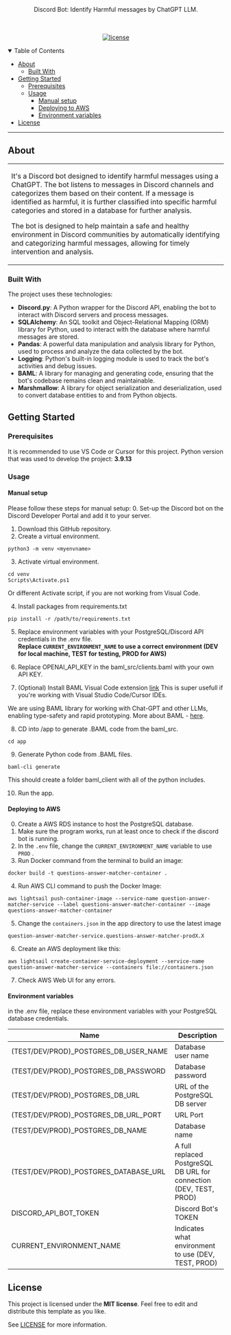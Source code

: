 <div align="center">
  Discord Bot: Identify Harmful messages by ChatGPT LLM.
  <br />
  <br />
</div>

<div align="center">
<br />

[![license](https://img.shields.io/github/license/dec0dOS/amazing-github-template.svg?style=flat-square)](LICENSE)

</div>

<details open="open">
<summary>Table of Contents</summary>

- [About](#about)
  - [Built With](#built-with)
- [Getting Started](#getting-started)
  - [Prerequisites](#prerequisites)
  - [Usage](#usage)
    - [Manual setup](#manual-setup)
    - [Deploying to AWS](#deploying-to-aws)
    - [Environment variables](#environment-variables)
- [License](#license)

</details>

---

## About

<table>
<tr>
<td>

It's a Discord bot designed to identify harmful messages using a ChatGPT. 
The bot listens to messages in Discord channels and categorizes them based on their content. If a message is identified as harmful, it is further classified into specific harmful categories and stored in a database for further analysis.

The bot is designed to help maintain a safe and healthy environment in Discord communities by automatically identifying and categorizing harmful messages, allowing for timely intervention and analysis.

</td>
</tr>
</table>

### Built With

The project uses these technologies:
- **Discord.py**: A Python wrapper for the Discord API, enabling the bot to interact with Discord servers and process messages.
- **SQLAlchemy**: An SQL toolkit and Object-Relational Mapping (ORM) library for Python, used to interact with the database where harmful messages are stored.
- **Pandas**: A powerful data manipulation and analysis library for Python, used to process and analyze the data collected by the bot.
- **Logging**: Python's built-in logging module is used to track the bot's activities and debug issues.
- **BAML**: A library for managing and generating code, ensuring that the bot's codebase remains clean and maintainable.
- **Marshmallow**: A library for object serialization and deserialization, used to convert database entities to and from Python objects.

## Getting Started

### Prerequisites

It is recommended to use VS Code or Cursor for this project.
Python version that was used to develop the project: **3.9.13**

### Usage

#### Manual setup

Please follow these steps for manual setup:
0. Set-up the Discord bot on the Discord Developer Portal and add it to your server.
1. Download this GitHub repository.
2. Create a virtual environment.

```
python3 -m venv <myenvname>
```

3. Activate virtual environment.

```
cd venv
Scripts\Activate.ps1
```
Or different Activate script, if you are not working from Visual Code.

4. Install packages from requirements.txt

```
pip install -r /path/to/requirements.txt
```

5. Replace environment variables with your PostgreSQL/Discord API credentials in the .env file.<br>
   **Replace ```CURRENT_ENVIRONMENT_NAME``` to use a correct environment (DEV for local machine, TEST for testing, PROD for AWS)**

6. Replace OPENAI_API_KEY in the baml_src/clients.baml with your own API KEY.

7. (Optional) Install BAML Visual Code extension [link](https://marketplace.visualstudio.com/items?itemName=Boundary.baml-extension)
This is super usefull if you're working with Visual Studio Code/Cursor IDEs.

We are using BAML library for working with Chat-GPT and other LLMs, enabling type-safety and rapid prototyping.
More about BAML - [here](https://github.com/BoundaryML/baml).

8. CD into /app to generate .BAML code from the baml_src.

```
cd app
```

9. Generate Python code from .BAML files.

```
baml-cli generate
```

This should create a folder baml_client with all of the python includes.

10. Run the app.

#### Deploying to AWS

0. Create a AWS RDS instance to host the PostgreSQL database.
1. Make sure the program works, run at least once to check if the discord bot is running.
2. In the ```.env``` file, change the ```CURRENT_ENVIRONMENT_NAME``` variable to use ```PROD``` .
3. Run Docker command from the terminal to build an image:
```
docker build -t questions-answer-matcher-container .
```
4. Run AWS CLI command to push the Docker Image:
```
aws lightsail push-container-image --service-name question-answer-matcher-service --label questions-answer-matcher-container --image questions-answer-matcher-container
```
5. Change the ```containers.json``` in the app directory to use the latest image
```
question-answer-matcher-service.questions-answer-matcher-prodX.X
```
6. Create an AWS deployment like this:
```
aws lightsail create-container-service-deployment --service-name question-answer-matcher-service --containers file://containers.json
```
7. Check AWS Web UI for any errors.

#### Environment variables

in the .env file, replace these environment variables with your PostgreSQL database credentials.

| Name                       |  Description                                                                 |
| -------------------------- | ---------------------------------------------------------------------------  |
| (TEST/DEV/PROD)_POSTGRES_DB_USER_NAME      | Database user name                                                           |
| (TEST/DEV/PROD)_POSTGRES_DB_PASSWORD       | Database password                                                            |
| (TEST/DEV/PROD)_POSTGRES_DB_URL            | URL of the PostgreSQL DB server                                              |
| (TEST/DEV/PROD)_POSTGRES_DB_URL_PORT       | URL Port                                                                     |
| (TEST/DEV/PROD)_POSTGRES_DB_NAME           | Database name                                                                |
| (TEST/DEV/PROD)_POSTGRES_DATABASE_URL      | A full replaced PostgreSQL DB URL for connection (DEV, TEST, PROD)             |
| DISCORD_API_BOT_TOKEN      | Discord Bot's TOKEN                                                          |
| CURRENT_ENVIRONMENT_NAME   | Indicates what environment to use (DEV, TEST, PROD)                          |

## License

This project is licensed under the **MIT license**. Feel free to edit and distribute this template as you like.

See [LICENSE](LICENSE) for more information.
